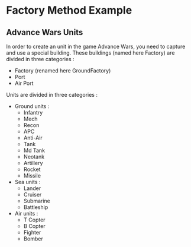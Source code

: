 # Factory Method Example

## Advance Wars Units

In order to create an unit in the game Advance Wars, you need to capture and use a special building. These buildings (named here Factory) are divided in three categories :
- Factory (renamed here GroundFactory)
- Port
- Air Port

Units are divided in three categories : 
- Ground units : 
    - Infantry
    - Mech
    - Recon     
    - APC       
    - Anti-Air  
    - Tank      
    - Md Tank   
    - Neotank   
    - Artillery 
    - Rocket    
    - Missile 
- Sea units :
  - Lander    
  - Cruiser   
  - Submarine 
  - Battleship
- Air units :
  - T Copter  
  - B Copter  
  - Fighter   
  - Bomber 

